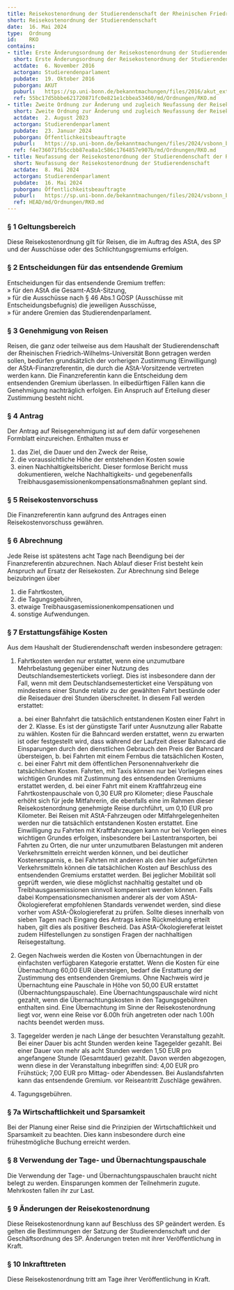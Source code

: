 ```yaml
---
title: Reisekostenordnung der Studierendenschaft der Rheinischen Friedrich-Wilhelms-Universität Bonn
short: Reisekostenordnung der Studierendenschaft
date:  16. Mai 2024
type:  Ordnung
id:    RKO
contains:
- title: Erste Änderungsordnung der Reisekostenordnung der Studierendenschaft der Rheinischen Friedrich-Wilhelms-Universität Bonn
  short: Erste Änderungsordnung der Reisekostenordnung der Studierendenschaft
  actdate:  6. November 2016
  actorgan: Studierendenparlament
  pubdate:  19. Oktober 2016
  puborgan: AKUT
  puburl:   https://sp.uni-bonn.de/bekanntmachungen/files/2016/akut_extra_2016-14-1.pdf
  ref: 55bc17d5bbbe621720871fc0e821e1cbbea53460/md/Ordnungen/RKO.md
- title: Zweite Ordnung zur Änderung und zugleich Neufassung der Reisekostenordnung der Studierendenschaft
  short: Zweite Ordnung zur Änderung und zugleich Neufassung der Reisekostenordnung der Studierendenschaft
  actdate:  2. August 2023
  actorgan: Studierendenparlament
  pubdate:  23. Januar 2024
  puborgan: Öffentlichkeitsbeauftragte
  puburl:   https://sp.uni-bonn.de/bekanntmachungen/files/2024/vsbonn_bekanntmachung_2024-04.pdf
  ref: f4e736071fb5ccbb87ea8a1c586c1764857e907b/md/Ordnungen/RKO.md
- title: Neufassung der Reisekostenordnung der Studierendenschaft der Rheinischen Friedrich-Wilhelms-Universität Bonn
  short: Neufassung der Reisekostenordnung der Studierendenschaft
  actdate:  8. Mai 2024
  actorgan: Studierendenparlament
  pubdate:  16. Mai 2024
  puborgan: Öffentlichkeitsbeauftragte
  puburl:   https://sp.uni-bonn.de/bekanntmachungen/files/2024/vsbonn_bekanntmachung_2024-26.pdf
  ref: HEAD/md/Ordnungen/RKO.md
---
```



### § 1 Geltungsbereich

Diese Reisekostenordnung gilt für Reisen, die im Auftrag des AStA, des SP und der Ausschüsse
oder des Schlichtungsgremiums erfolgen.


### § 2 Entscheidungen für das entsendende Gremium

Entscheidungen für das entsendende Gremium treffen:  
» für den AStA die Gesamt-AStA-Sitzung,  
» für die Ausschüsse nach § 46 Abs.1 GOSP (Ausschüsse mit Entscheidungsbefugnis) die jeweiligen Ausschüsse,  
» für andere Gremien das Studierendenparlament.


### § 3 Genehmigung von Reisen

Reisen, die ganz oder teilweise aus dem Haushalt der Studierendenschaft der Rheinischen 
Friedrich-Wilhelms-Universität Bonn getragen werden sollen, bedürfen grundsätzlich der vorherigen
Zustimmung (Einwilligung) der AStA-Finanzreferentin, die durch die AStA-Vorsitzende vertreten werden
kann. Die Finanzreferentin kann die Entscheidung dem entsendenden Gremium überlassen. In eilbedürftigen
Fällen kann die Genehmigung nachträglich erfolgen. Ein Anspruch auf Erteilung dieser
Zustimmung besteht nicht.


### § 4 Antrag

Der Antrag auf Reisegenehmigung ist auf dem dafür vorgesehenen Formblatt einzureichen. Enthalten muss er

1. das Ziel, die Dauer und den Zweck der Reise,
2. die voraussichtliche Höhe der entstehenden Kosten sowie
3. einen Nachhaltigkeitsbericht. Dieser formlose Bericht muss dokumentieren, welche Nachhaltigkeits-
   und gegebenenfalls Treibhausgasemissionenkompensationsmaßnahmen geplant sind.


### § 5 Reisekostenvorschuss

Die Finanzreferentin kann aufgrund des Antrages einen Reisekostenvorschuss gewähren.


### § 6 Abrechnung

Jede Reise ist spätestens acht Tage nach Beendigung bei der Finanzreferentin abzurechnen. Nach
Ablauf dieser Frist besteht kein Anspruch auf Ersatz der Reisekosten. Zur Abrechnung sind Belege
beizubringen über

1. die Fahrtkosten,
2. die Tagungsgebühren,
3. etwaige Treibhausgasemissionenkompensationen und
4. sonstige Aufwendungen.


### § 7 Erstattungsfähige Kosten

Aus dem Haushalt der Studierendenschaft werden insbesondere getragen:

1. Fahrtkosten werden nur erstattet, wenn eine unzumutbare Mehrbelastung gegenüber einer
   Nutzung des Deutschlandsemestertickets vorliegt. Dies ist insbesondere dann der Fall, wenn
   mit dem Deutschlandsemesterticket eine Verspätung von mindestens einer Stunde relativ zu
   der gewählten Fahrt bestünde oder die Reisedauer drei Stunden überschreitet. In diesem Fall
   werden erstattet:

   a. bei einer Bahnfahrt die tatsächlich entstandenen Kosten einer Fahrt in der 2. Klasse.
   Es ist der günstigste Tarif unter Ausnutzung aller Rabatte zu wählen. Kosten für die
   Bahncard werden erstattet, wenn zu erwarten ist oder festgestellt wird, dass während
   der Laufzeit dieser Bahncard die Einsparungen durch den dienstlichen Gebrauch den
   Preis der Bahncard übersteigen,
   b. bei Fahrten mit einem Fernbus die tatsächlichen Kosten,
   c. bei einer Fahrt mit dem öffentlichen Personennahverkehr die tatsächlichen Kosten.
   Fahrten, mit Taxis können nur bei Vorliegen eines wichtigen Grundes mit Zustimmung
   des entsendenden Gremiums erstattet werden,
   d. bei einer Fahrt mit einem Kraftfahrzeug eine Fahrtkostenpauschale von 0,30 EUR pro Kilometer;
   diese Pauschale erhöht sich für jede Mitfahrerin, die ebenfalls eine im Rahmen
   dieser Reisekostenordnung genehmigte Reise durchführt, um 0,10 EUR pro Kilometer.
   Bei Reisen mit AStA-Fahrzeugen oder Mitfahrgelegenheiten werden nur die tatsächlich
   entstandenen Kosten erstattet. Eine Einwilligung zu Fahrten mit Kraftfahrzeugen
   kann nur bei Vorliegen eines wichtigen Grundes erfolgen, insbesondere bei Lastentransporten,
   bei Fahrten zu Orten, die nur unter unzumutbaren Belastungen mit anderen
   Verkehrsmitteln erreicht werden können, und bei deutlicher Kostenersparnis,
   e. bei Fahrten mit anderen als den hier aufgeführten Verkehrsmitteln können die tatsächlichen
   Kosten auf Beschluss des entsendenden Gremiums erstattet werden.
   Bei jeglicher Mobilität soll geprüft werden, wie diese möglichst nachhaltig gestaltet und ob
   Treibhausgasemissionen sinnvoll kompensiert werden können. Falls dabei Kompensationsmechanismen
   anderer als der vom AStA-Ökologiereferat empfohlenen Standards verwendet
   werden, sind diese vorher vom AStA-Ökologiereferat zu prüfen. Sollte dieses innerhalb von
   sieben Tagen nach Eingang des Antrags keine Rückmeldung erteilt haben, gilt dies als positiver
   Bescheid. Das AStA-Ökologiereferat leistet zudem Hilfestellungen zu sonstigen Fragen
   der nachhaltigen Reisegestaltung.
2. Gegen Nachweis werden die Kosten von Übernachtungen in der einfachsten verfügbaren
   Kategorie erstattet. Wenn die Kosten für eine Übernachtung 60,00 EUR übersteigen, bedarf
   die Erstattung der Zustimmung des entsendenden Gremiums. Ohne Nachweis wird je Übernachtung
   eine Pauschale in Höhe von 50,00 EUR erstattet (Übernachtungspauschale). Eine
   Übernachtungspauschale wird nicht gezahlt, wenn die Übernachtungskosten in den Tagungsgebühren
   enthalten sind. Eine Übernachtung im Sinne der Reisekostenordnung liegt
   vor, wenn eine Reise vor 6.00h früh angetreten oder nach 1.00h nachts beendet werden muss.
3. Tagegelder werden je nach Länge der besuchten Veranstaltung gezahlt. Bei einer Dauer bis
   acht Stunden werden keine Tagegelder gezahlt. Bei einer Dauer von mehr als acht Stunden
   werden 1,50 EUR pro angefangene Stunde (Gesamtdauer) gezahlt.
   Davon werden abgezogen, wenn diese in der Veranstaltung inbegriffen sind: 4,00 EUR pro
   Frühstück; 7,00 EUR pro Mittag- oder Abendessen. Bei Auslandsfahrten kann das entsendende
   Gremium. vor Reiseantritt Zuschläge gewähren.
4. Tagungsgebühren.

### § 7a Wirtschaftlichkeit und Sparsamkeit

Bei der Planung einer Reise sind die Prinzipien der Wirtschaftlichkeit und Sparsamkeit zu beachten.
Dies kann insbesondere durch eine frühestmögliche Buchung erreicht werden.

### § 8 Verwendung der Tage- und Übernachtungspauschale

Die Verwendung der Tage- und Übernachtungspauschalen braucht nicht belegt zu werden.
Einsparungen kommen der Teilnehmerin zugute. Mehrkosten fallen ihr zur Last.


### § 9 Änderungen der Reisekostenordnung

Diese Reisekostenordnung kann auf Beschluss des SP geändert werden. Es gelten die
Bestimmungen der Satzung der Studierendenschaft und der Geschäftsordnung des SP. Änderungen
treten mit ihrer Veröffentlichung in Kraft.


### § 10 Inkrafttreten

Diese Reisekostenordnung tritt am Tage ihrer Veröffentlichung in Kraft.
